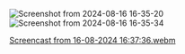 ![Screenshot from 2024-08-16 16-35-20](https://github.com/user-attachments/assets/4a896c13-a58a-4a52-a3e3-c603e8b2f1ed)
![Screenshot from 2024-08-16 16-35-34](https://github.com/user-attachments/assets/b0bebafd-a9f0-4074-bf12-54241919d83b)

[Screencast from 16-08-2024 16:37:36.webm](https://github.com/user-attachments/assets/72157c24-96ff-43de-b8cb-d8e42515155a)
